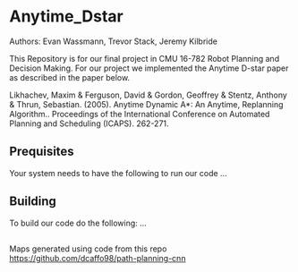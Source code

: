 # Anytime_Dstar
Authors: Evan Wassmann, Trevor Stack, Jeremy Kilbride

This Repository is for our final project in CMU 16-782 Robot Planning and Decision Making. For our project we implemented the Anytime D-star paper as described in the paper below.

Likhachev, Maxim & Ferguson, David & Gordon, Geoffrey & Stentz, Anthony & Thrun, Sebastian. (2005). Anytime Dynamic A*: An Anytime, Replanning Algorithm.. Proceedings of the International Conference on Automated Planning and Scheduling (ICAPS). 262-271. 

## Prequisites
Your system needs to have the following to run our code ...
## Building
To build our code do the following: ...

##
Maps generated using code from this repo https://github.com/dcaffo98/path-planning-cnn
